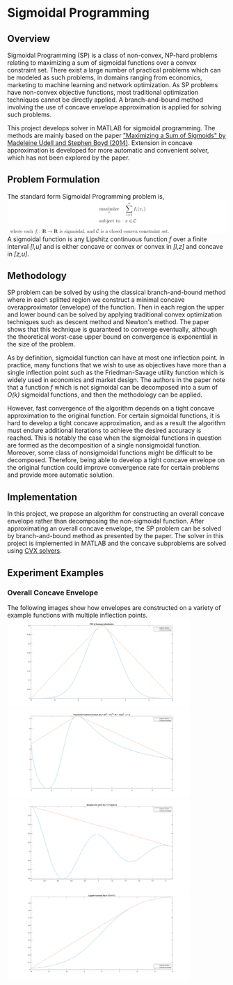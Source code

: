 # Sigmoidal Programming
## Overview
Sigmoidal Programming (SP) is a class of non-convex, NP-hard problems relating to maximizing a sum of sigmoidal functions over a convex constraint set. There exist a large number of practical problems which can be modeled as such problems, in domains ranging from economics, marketing to machine learning and network optimization. As SP problems have non-convex objective functions, most traditional optimization techniques cannot be directly applied. A branch-and-bound method involving the use of concave envelope approximation is applied for solving such problems.

This project develops solver in MATLAB for sigmoidal programming. The methods are mainly based on the paper ["Maximizing a Sum of Sigmoids" by Madeleine Udell and Stephen Boyd (2014)](http://www.web.stanford.edu/~boyd/papers/pdf/max_sum_sigmoids.pdf). Extension in concave approximation is developed for more automatic and convenient solver, which has not been explored by the paper.

## Problem Formulation
The standard form Sigmoidal Programming problem is,
![alt text](https://github.com/Yanxding/Sigmoidal-Optimization/blob/appendix/SP.PNG)
A sigmoidal function is any Lipshitz continuous function _f_ over a finite interval _[l,u]_ and is either concave or convex or convex in _[l,z]_ and concave in _[z,u]_.

## Methodology
SP problem can be solved by using the classical branch-and-bound method where in each splitted region we construct a minimal concave overapproximator (envelope) of the function. Then in each region the upper and lower bound can be solved by applying traditional convex optimization techniques such as descent method and Newton's method. The paper shows that this technique is guaranteed to converge eventually, although the theoretical worst-case upper bound on convergence is exponential in the size of the problem.

As by definition, sigmoidal function can have at most one inflection point. In practice, many functions that we wish to use as objectives have more than a single inflection point such as the Friedman-Savage utility function which is widely used in economics and market design. The authors in the paper note that a function _f_ which is not sigmoidal can be decomposed into a sum of _O(k)_ sigmoidal functions, and then the methodology can be applied.

However, fast convergence of the algorithm depends on a tight concave approximation to the original function. For certain sigmoidal functions, it is hard to develop a tight concave approximation, and as a result the algorithm must endure additional iterations to achieve the desired accuracy is reached. This is notably the case when the sigmoidal functions in question are formed as the decomposition of a single nonsigmoidal function. Moreover, some class of nonsigmoidal functions might be difficult to be decomposed. Therefore, being able to develop a tight concave envelope on the original function could improve convergence rate for certain problems and provide more automatic solution.

## Implementation
In this project, we propose an algorithm for constructing an overall concave envelope rather than decomposing the non-sigmoidal function. After approximating an overall concave envelope, the SP problem can be solved by branch-and-bound method as presented by the paper. The solver in this project is implemented in MATLAB and the concave subproblems are solved using [CVX solvers](http://cvxr.com/cvx/).

## Experiment Examples
### Overall Concave Envelope
The following images show how envelopes are constructed on a variety of example functions with multiple inflection points.
<img src="https://github.com/Yanxding/Sigmoidal-Optimization/blob/appendix/gaussian_env.png" width="420">
<img src="https://github.com/Yanxding/Sigmoidal-Optimization/blob/appendix/poly_env.png" width="420">
<img src="https://github.com/Yanxding/Sigmoidal-Optimization/blob/appendix/sine_env.png" width="420">
<img src="https://github.com/Yanxding/Sigmoidal-Optimization/blob/appendix/logistic_env.png" width="420">
